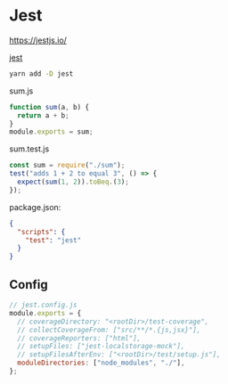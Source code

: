# Jest

https://jestjs.io/

[jest](https://github.com/facebook/jest)

```sh
yarn add -D jest
```

sum.js

```js
function sum(a, b) {
  return a + b;
}
module.exports = sum;
```

sum.test.js

```js
const sum = require("./sum");
test("adds 1 + 2 to equal 3", () => {
  expect(sum(1, 2)).toBeq.(3);
});
```

package.json:

```json
{
  "scripts": {
    "test": "jest"
  }
}
```

## Config

```js
// jest.config.js
module.exports = {
  // coverageDirectory: "<rootDir>/test-coverage",
  // collectCoverageFrom: ["src/**/*.{js,jsx}"],
  // coverageReporters: ["html"],
  // setupFiles: ["jest-localstorage-mock"],
  // setupFilesAfterEnv: ["<rootDir>/test/setup.js"],
  moduleDirectories: ["node_modules", "./"],
};
```
